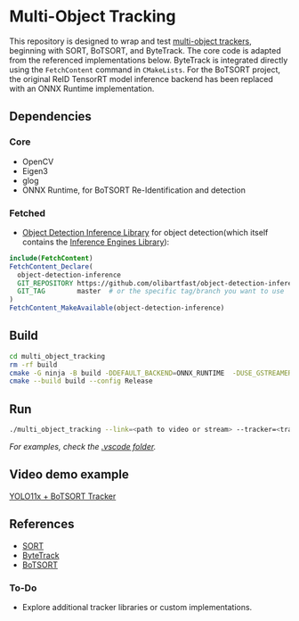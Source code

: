 # Multi-Object Tracking

This repository is designed to wrap and test [multi-object trackers](https://paperswithcode.com/task/multi-object-tracking), beginning with SORT, BoTSORT, and ByteTrack. The core code is adapted from the referenced implementations below. ByteTrack is integrated directly using the `FetchContent` command in `CMakeLists`. For the BoTSORT project, the original ReID TensorRT model inference backend has been replaced with an ONNX Runtime implementation.

## Dependencies

### Core
- OpenCV
- Eigen3
- glog
- ONNX Runtime, for BoTSORT Re-Identification and detection

### Fetched
- [Object Detection Inference Library](https://github.com/olibartfast/object-detection-inference) for object detection(which itself contains the [Inference Engines Library](https://github.com/olibartfast/inference-engines)):

```cmake
include(FetchContent)
FetchContent_Declare(
  object-detection-inference
  GIT_REPOSITORY https://github.com/olibartfast/object-detection-inference.git
  GIT_TAG        master  # or the specific tag/branch you want to use
)
FetchContent_MakeAvailable(object-detection-inference)
```

## Build
```bash
cd multi_object_tracking
rm -rf build
cmake -G ninja -B build -DDEFAULT_BACKEND=ONNX_RUNTIME  -DUSE_GSTREAMER=OFF
cmake --build build --config Release
```
## Run
```bash
./multi_object_tracking --link=<path to video or stream> --tracker=<tracking algorithm i.e. "SORT", "ByteTrack", "BoTSORT"> --labels=<path to label file> --model_path=<path to model binary> --class=<list of classes label name to track> 
```
*For examples, check the [.vscode folder](.vscode/launch.json).*

## Video demo example
[YOLO11x + BoTSORT Tracker](https://www.youtube.com/watch?v=jYtL8RP6K3s)

## References
- [SORT](https://github.com/david8862/keras-YOLOv3-model-set/tree/master/tracking/cpp_inference/yoloSort)
- [ByteTrack](https://github.com/Vertical-Beach/ByteTrack-cpp)
- [BoTSORT](https://github.com/viplix3/BoTSORT-cpp)

### To-Do
- Explore additional tracker libraries or custom implementations.


